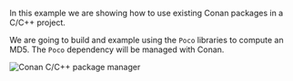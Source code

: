 In this example we are showing how to use existing Conan packages in a C/C++ project.

We are going to build and example using the ``Poco`` libraries to compute an MD5.
The ``Poco`` dependency will be managed with Conan.


![Conan C/C++ package manager](https://avatars0.githubusercontent.com/u/15212165?s=400&u=2d051a600dce2d2950185a46a47c75018555b808&v=4)